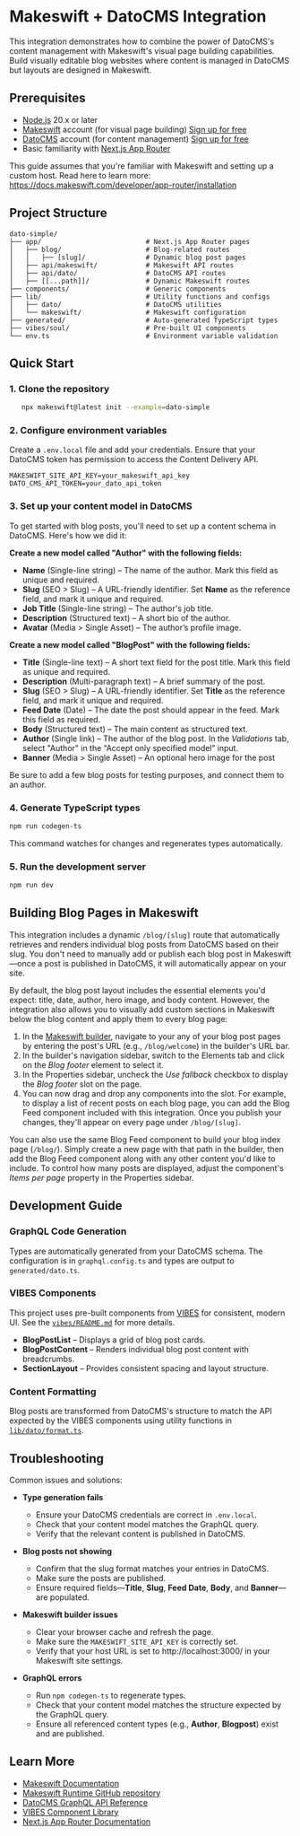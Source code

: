 # Makeswift + DatoCMS Integration

This integration demonstrates how to combine the power of DatoCMS's content management with Makeswift's visual page building capabilities. Build visually editable blog websites where content is managed in DatoCMS but layouts are designed in Makeswift.

## Prerequisites

- [Node.js](https://nodejs.org/) 20.x or later
- [Makeswift](https://www.makeswift.com/) account (for visual page building) [Sign up for free](https://app.makeswift.com/signup)
- [DatoCMS](https://www.datocms.com/) account (for content management) [Sign up for free](https://dashboard.datocms.com/signup)
- Basic familiarity with [Next.js App Router](https://nextjs.org/docs/app)

This guide assumes that you're familiar with Makeswift and setting up a custom host. Read here to learn more: https://docs.makeswift.com/developer/app-router/installation

## Project Structure

```
dato-simple/
├── app/                          # Next.js App Router pages
│   ├── blog/                     # Blog-related routes
│   │   ├── [slug]/               # Dynamic blog post pages
│   ├── api/makeswift/            # Makeswift API routes
│   ├── api/dato/                 # DatoCMS API routes
│   ├── [[...path]]/              # Dynamic Makeswift routes
├── components/                   # Generic components
├── lib/                          # Utility functions and configs
│   ├── dato/                     # DatoCMS utilities
│   └── makeswift/                # Makeswift configuration
├── generated/                    # Auto-generated TypeScript types
├── vibes/soul/                   # Pre-built UI components
└── env.ts                        # Environment variable validation
```

## Quick Start

### 1. Clone the repository

```bash
   npx makeswift@latest init --example=dato-simple
```

### 2. Configure environment variables

Create a `.env.local` file and add your credentials. Ensure that your DatoCMS token has permission to access the Content Delivery API.

```
MAKESWIFT_SITE_API_KEY=your_makeswift_api_key
DATO_CMS_API_TOKEN=your_dato_api_token
```

### 3. Set up your content model in DatoCMS

To get started with blog posts, you'll need to set up a content schema in DatoCMS. Here's how we did it:

**Create a new model called "Author" with the following fields:**

- **Name** (Single-line string) – The name of the author. Mark this field as unique and required.
- **Slug** (SEO > Slug) – A URL-friendly identifier. Set **Name** as the reference field, and mark it unique and required.
- **Job Title** (Single-line string) – The author's job title.
- **Description** (Structured text) – A short bio of the author.
- **Avatar** (Media > Single Asset) – The author’s profile image.

**Create a new model called "BlogPost" with the following fields:**

- **Title** (Single-line text) – A short text field for the post title. Mark this field as unique and required.
- **Description** (Multi-paragraph text) – A brief summary of the post.
- **Slug** (SEO > Slug) – A URL-friendly identifier. Set **Title** as the reference field, and mark it unique and required.
- **Feed Date** (Date) – The date the post should appear in the feed. Mark this field as required.
- **Body** (Structured text) – The main content as structured text.
- **Author** (Single link) – The author of the blog post. In the _Validations_ tab, select "Author" in the “Accept only specified model” input.
- **Banner** (Media > Single Asset) – An optional hero image for the post

Be sure to add a few blog posts for testing purposes, and connect them to an author.

### 4. Generate TypeScript types

```bash
npm run codegen-ts
```

This command watches for changes and regenerates types automatically.

### 5. Run the development server

```bash
npm run dev
```

## Building Blog Pages in Makeswift

This integration includes a dynamic `/blog/[slug]` route that automatically retrieves and renders individual blog posts from DatoCMS based on their slug. You don't need to manually add or publish each blog post in Makeswift—once a post is published in DatoCMS, it will automatically appear on your site.

By default, the blog post layout includes the essential elements you'd expect: title, date, author, hero image, and body content. However, the integration also allows you to visually add custom sections in Makeswift below the blog content and apply them to every blog page:

1. In the [Makeswift builder](https://docs.makeswift.com/product/builder-basics), navigate to your any of your blog post pages by entering the post's URL (e.g., `/blog/welcome`) in the builder's URL bar.
2. In the builder's navigation sidebar, switch to the Elements tab and click on the _Blog footer_ element to select it.
3. In the Properties sidebar, uncheck the _Use fallback_ checkbox to display the _Blog footer_ slot on the page.
4. You can now drag and drop any components into the slot. For example, to display a list of recent posts on each blog page, you can add the Blog Feed component included with this integration. Once you publish your changes, they'll appear on every page under `/blog/[slug]`.

You can also use the same Blog Feed component to build your blog index page (`/blog/`). Simply create a new page with that path in the builder, then add the Blog Feed component along with any other content you'd like to include. To control how many posts are displayed, adjust the component's _Items per page_ property in the Properties sidebar.

## Development Guide

### GraphQL Code Generation

Types are automatically generated from your DatoCMS schema. The configuration is in `graphql.config.ts` and types are output to `generated/dato.ts`.

### VIBES Components

This project uses pre-built components from [VIBES](https://vibes.site/) for consistent, modern UI. See the [`vibes/README.md`](vibes/README.md) for more details.

- **BlogPostList** – Displays a grid of blog post cards.
- **BlogPostContent** – Renders individual blog post content with breadcrumbs.
- **SectionLayout** – Provides consistent spacing and layout structure.

### Content Formatting

Blog posts are transformed from DatoCMS's structure to match the API expected by the VIBES components using utility functions in [`lib/dato/format.ts`](lib/dato/format.ts).

## Troubleshooting

Common issues and solutions:

- **Type generation fails**
  - Ensure your DatoCMS credentials are correct in `.env.local`.
  - Check that your content model matches the GraphQL query.
  - Verify that the relevant content is published in DatoCMS.

- **Blog posts not showing**
  - Confirm that the slug format matches your entries in DatoCMS.
  - Make sure the posts are published.
  - Ensure required fields—**Title**, **Slug**, **Feed Date**, **Body**, and **Banner**—are populated.

- **Makeswift builder issues**
  - Clear your browser cache and refresh the page.
  - Make sure the `MAKESWIFT_SITE_API_KEY` is correctly set.
  - Verify that your host URL is set to http://localhost:3000/ in your Makeswift site settings.

- **GraphQL errors**
  - Run `npm codegen-ts` to regenerate types.
  - Check that your content model matches the structure expected by the GraphQL query.
  - Ensure all referenced content types (e.g., **Author**, **Blogpost**) exist and are published.

## Learn More

- [Makeswift Documentation](https://www.makeswift.com/docs/)
- [Makeswift Runtime GitHub repository](https://github.com/makeswift/makeswift)
- [DatoCMS GraphQL API Reference](https://www.datocms.com/docs/content-delivery-api/graphql)
- [VIBES Component Library](https://vibes.site/)
- [Next.js App Router Documentation](https://nextjs.org/docs/app)
